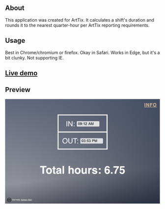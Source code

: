 ## About
This application was created for ArtTix. It calculates a shift's duration and rounds it to the nearest quarter-hour per ArtTix reporting requirements.

## Usage
Best in Chrome/chromium or firefox. Okay in Safari. Works in Edge, but it's a bit clunky. Not supporting IE.

## <a href="https://vxxce.github.io/arttix-tc" alt="live demo link">Live demo</a>

## Preview
<img src="https://github.com/vxxce/arttix-tc/blob/master/public/screenshot.png" alt="screenshot" width="900px"  />

